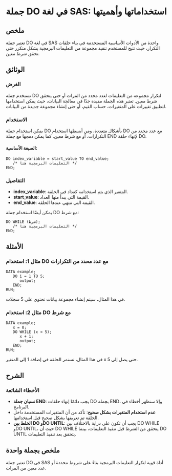 <!--
Meta Description: # جملة DO في لغة SAS: استخداماتها وأهميتها ## ملخص تعتبر جملة DO في لغة SAS واحدة من الأدوات الأساسية المستخدمة في بناء حلقات التكرار، حيث تتيح للمستخ...
Meta Keywords: جملة, sas, التعليمات, end, شرط
-->

# جملة DO في لغة SAS: استخداماتها وأهميتها

## ملخص
تعتبر جملة DO في لغة SAS واحدة من الأدوات الأساسية المستخدمة في بناء حلقات التكرار، حيث تتيح للمستخدم تنفيذ مجموعة من التعليمات البرمجية بشكل متكرر حتى تحقق شرط معين.

## الوثائق
### الغرض
تستخدم جملة DO لتكرار مجموعة من التعليمات لعدد محدد من المرات أو حتى يتحقق شرط معين. تعتبر هذه الجملة مفيدة جدًا في معالجة البيانات، حيث يمكن استخدامها لتطبيق تغييرات على المتغيرات، حساب القيم، أو حتى إنشاء مجموعة جديدة من البيانات.

### الاستخدام
يمكن استخدام جملة DO بأشكال متعددة، ومن أبسطها استخدام DO مع عدد محدد من التكرارات، أو مع شرط معين. كما يمكن دمجها مع جملة END لإنهاء حلقة DO.

#### الصيغة الأساسية:
```sas
DO index_variable = start_value TO end_value;
   /* التعليمات البرمجية هنا */
END;
```

### التفاصيل
- **index_variable**: المتغير الذي يتم استخدامه كعداد في الحلقة.
- **start_value**: القيمة التي يبدأ منها العداد.
- **end_value**: القيمة التي تنتهي عندها الحلقة.

يمكن أيضًا استخدام جملة DO مع شرط:
```sas
DO WHILE (شرط);
   /* التعليمات البرمجية هنا */
END;
```

## الأمثلة
### مثال 1: استخدام DO مع عدد محدد من التكرارات
```sas
DATA example;
   DO i = 1 TO 5;
      output;
   END;
RUN;
```
في هذا المثال، سيتم إنشاء مجموعة بيانات تحتوي على 5 سجلات.

### مثال 2: استخدام DO مع شرط
```sas
DATA example;
   x = 0;
   DO WHILE (x < 5);
      x + 1;
      output;
   END;
RUN;
```
في هذا المثال، تستمر الحلقة في إضافة 1 إلى المتغير x حتى يصل إلى 5.

## الشرح
### الأخطاء الشائعة
- **نسيان جملة END**: يجب دائمًا إنهاء حلقات DO بجملة END، وإلا ستظهر أخطاء في البرنامج.
- **عدم استخدام المتغيرات بشكل صحيح**: تأكد من أن المتغيرات المستخدمة داخل الحلقة تم تعريفها بشكل صحيح قبل استخدامها.
- **الخلط بين DO وDO UNTIL**: يجب أن تكون على دراية بالاختلاف بين DO WHILE وDO UNTIL، حيث أن DO WHILE يتحقق من الشرط قبل تنفيذ التعليمات، بينما DO UNTIL يتحقق بعد تنفيذ التعليمات.

## ملخص بجملة واحدة
تعتبر جملة DO في SAS أداة قوية لتكرار التعليمات البرمجية بناءً على شروط محددة أو عدد معين من المرات.